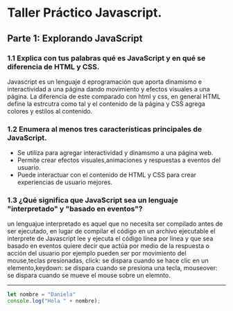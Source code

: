 # Taller Práctico Javascript.
## Parte 1: Explorando JavaScript
### 1.1 Explica con tus palabras qué es JavaScript y en qué se diferencia de HTML y CSS.
  Javascript es un lenguaje d eprogramación que aporta dinamismo e interactividad a una página dando movimiento 
  y efectos visuales a una página.
  La diferencia de este comparado con html y css, en general HTML define la estrcutra como tal y el contenido de la página
  y CSS agrega colores y estilos al contenido.
  
### 1.2 Enumera al menos tres características principales de JavaScript.
 - Se utiliza para agregar interactividad y dinamsmo a una página web.
 - Permite crear efectos visuales,animaciones y respuestas a eventos del usuario.
 - Puede interactuar con el contenido de HTML y CSS para crear experiencias de usuario mejores.



### 1.3 ¿Qué significa que JavaScript sea un lenguaje "interpretado" y "basado en eventos"?
 un lenguajue interpretado es aquel que no necesita ser compilado antes de ser ejecutado, en lugar de compilar el código en un 
 archivo ejecutable el interprete de Javascript lee y ejecuta el código línea por linea y que sea basado en eventos quiere decir 
 que actúa por medio de la respuesta o acción del usuario por ejemplo pueden ser por movimiento del mouse,teclas presionadas, 
 click: se dispara cuando se hace clic en un elemento,keydown: se dispara cuando se presiona una tecla, mouseover: se dispara 
 cuando se mueve el mouse sobre un elemnto.

 _______________________________________________________________________________________________________________________________________________________________________
```js
let nombre = "Daniela"
console.log("Hola " + nombre);
 ```



